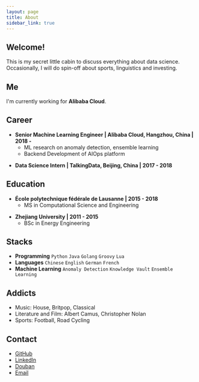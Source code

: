 ```yaml
---
layout: page
title: About
sidebar_link: true
---
```


## Welcome!

This is my secret little cabin to discuss everything about data science. Occasionally, I will do spin-off about sports, linguistics and investing.


## Me

I'm currently working for **Alibaba Cloud**.


## Career

- **Senior Machine Learning Engineer \| Alibaba Cloud, Hangzhou, China \| 2018 -**
	+ ML research on anomaly detection, ensemble learning
	+ Backend Development of AIOps platform

[]()

- **Data Science Intern \| TalkingData, Beijing, China \| 2017 - 2018**


## Education

-  **École polytechnique fédérale de Lausanne \| 2015 - 2018**
	+ MS in Computational Science and Engineering

[]() <!--as blank line-->

- **Zhejiang University \| 2011 - 2015**
	+ BSc in Energy Engineering


## Stacks

- **Programming** `Python` `Java` `Golang` `Groovy` `Lua`
- **Languages** `Chinese` `English` `German` `French`
- **Machine Learning** `Anomaly Detection` `Knowledge Vault` `Ensemble Learning`


## Addicts
- Music: House, Britpop, Classical
- Literature and Film: Albert Camus, Christopher Nolan
- Sports: Football, Road Cycling


## Contact

- [GitHub](https://github.com/Jiaxigu)
- [LinkedIn](https://www.linkedin.com/in/jiaxigu/)
- [Douban](https://www.douban.com/people/macnir/)
- [Email](mailto:mcjxgu@163.com)

